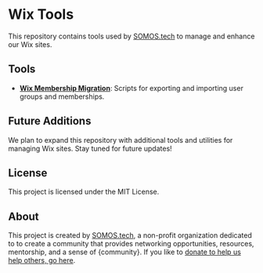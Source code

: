 # Wix Tools

This repository contains tools used by [SOMOS.tech](https://www.somos.tech/) to manage and enhance our Wix sites. 

## Tools

- **[Wix Membership Migration](wix-membership-migration/)**: Scripts for exporting and importing user groups and memberships.

## Future Additions

We plan to expand this repository with additional tools and utilities for managing Wix sites. Stay tuned for future updates!

## License

This project is licensed under the MIT License.

## About

This project is created by [SOMOS.tech](https://www.somos.tech/), a non-profit organization dedicated to to create a community that provides networking opportunities, resources, mentorship, and a sense of {community}. If you like to [donate to help us help others, go here](https://www.somos.tech/donate).